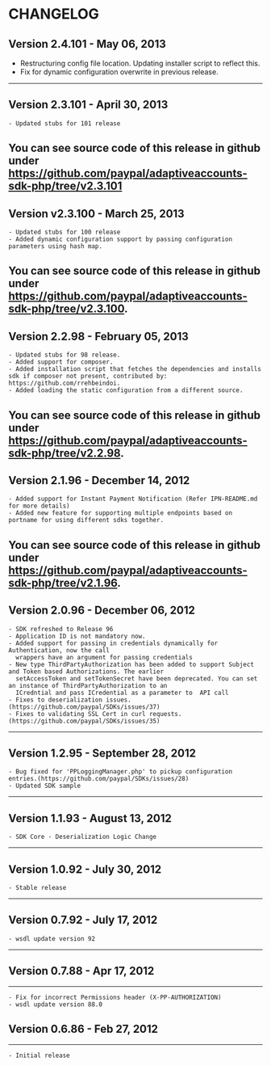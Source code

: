 # CHANGELOG
 
## Version 2.4.101 - May 06, 2013

   - Restructuring config file location. Updating installer script to reflect this.  
   - Fix for dynamic configuration overwrite in previous release.
--------------------------------------------------------------------------------------------------   

## Version 2.3.101 - April 30, 2013

	- Updated stubs for 101 release

You can see source code of this release in github under https://github.com/paypal/adaptiveaccounts-sdk-php/tree/v2.3.101
--------------------------------------------------------------------------------------------------

## Version v2.3.100 - March 25, 2013
 
	- Updated stubs for 100 release
	- Added dynamic configuration support by passing configuration parameters using hash map.
	
You can see source code of this release in github under https://github.com/paypal/adaptiveaccounts-sdk-php/tree/v2.3.100.
--------------------------------------------------------------------------------------------------

## Version 2.2.98 - February 05, 2013
 
	- Updated stubs for 98 release.
	- Added support for composer.
    - Added installation script that fetches the dependencies and installs sdk if composer not present, contributed by: https://github.com/rrehbeindoi.
    - Added loading the static configuration from a different source.
	
You can see source code of this release in github under https://github.com/paypal/adaptiveaccounts-sdk-php/tree/v2.2.98.
--------------------------------------------------------------------------------------------------

## Version 2.1.96 - December 14, 2012
 
	- Added support for Instant Payment Notification (Refer IPN-README.md for more details)
	- Added new feature for supporting multiple endpoints based on portname for using different sdks together.
	
You can see source code of this release in github under https://github.com/paypal/adaptiveaccounts-sdk-php/tree/v2.1.96.
--------------------------------------------------------------------------------------------------

## Version 2.0.96 - December 06, 2012
 
	- SDK refreshed to Release 96
	- Application ID is not mandatory now.
    - Added support for passing in credentials dynamically for Authentication, now the call 
      wrappers have an argument for passing credentials
    - New type ThirdPartyAuthorization has been added to support Subject and Token based Authorizations. The earlier
      setAccessToken and setTokenSecret have been deprecated. You can set an instance of ThirdPartyAuthorization to an 
      ICredntial and pass ICredential as a parameter to  API call
	- Fixes to deserialization issues.(https://github.com/paypal/SDKs/issues/37) 
	- Fixes to validating SSL Cert in curl requests.(https://github.com/paypal/SDKs/issues/35) 
------------------------------------------------------------------------------------------------------------------------


## Version 1.2.95 - September 28, 2012
 
	- Bug fixed for 'PPLoggingManager.php' to pickup configuration entries.(https://github.com/paypal/SDKs/issues/28)
	- Updated SDK sample
	
--------------------------------------------------------------------------------------------------


## Version 1.1.93 - August 13, 2012
 
	- SDK Core - Deserialization Logic Change
--------------------------------------------------------------------------------------------------


## Version 1.0.92 - July 30, 2012
 
	- Stable release
-------------------------------------------------------------------------------------------------
## Version 0.7.92 - July 17, 2012 

    - wsdl update version 92
------------------------------------------

## Version 0.7.88 - Apr 17, 2012
----------------------------------------
	- Fix for incorrect Permissions header (X-PP-AUTHORIZATION)
	- wsdl update version 88.0
	
## Version 0.6.86 - Feb 27, 2012
----------------------------------------
	- Initial release